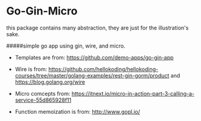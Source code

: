 # Go-Gin-Micro
this package contains many abstraction, they are just for the illustration's sake.

#####simple go app using gin, wire, and micro.

- Templates are from: https://github.com/demo-apps/go-gin-app

- Wire is from: https://github.com/hellokoding/hellokoding-courses/tree/master/golang-examples/rest-gin-gorm/product
and https://blog.golang.org/wire

- Micro comcepts from: https://itnext.io/micro-in-action-part-3-calling-a-service-55d865928f11

- Function memoization is from: http://www.gopl.io/